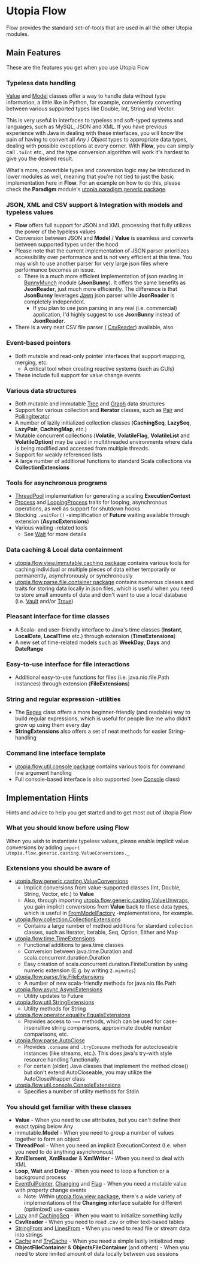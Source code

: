 # Utopia Flow
Flow provides the standard set-of-tools that are used in all the other Utopia modules.

## Main Features
These are the features you get when you use Utopia Flow

### Typeless data handling
[Value](https://github.com/Mikkomario/Utopia-Scala/blob/master/Flow/src/utopia/flow/generic/model/immutable/Value.scala) 
and [Model](https://github.com/Mikkomario/Utopia-Scala/blob/master/Flow/src/utopia/flow/generic/model/immutable/Model.scala) 
classes offer a way to handle data without type information, a little like in Python, 
for example, conveniently converting between various supported types like Double, Int, String and Vector.

This is very useful in interfaces to typeless and soft-typed systems and languages, such as MySQL, JSON and XML. 
If you have previous experience with Java in dealing with these interfaces, you will know the pain of 
having to convert all *Any* / *Object* types to appropriate data types, dealing with possible 
exceptions at every corner. With **Flow**, you can simply call `.toInt` etc., and the type conversion algorithm will 
work it's hardest to give you the desired result.

What's more, convertible types and conversion logic may be introduced in lower modules as well, 
meaning that you're not tied to just the basic implementation here in **Flow**. For an example on how to do this, 
please check the **Paradigm** module's 
[utopia.paradigm.generic package](https://github.com/Mikkomario/Utopia-Scala/tree/master/Paradigm/src/utopia/paradigm/generic).

### JSON, XML and CSV support & Integration with models and typeless values
- **Flow** offers full support for JSON and XML processing that fully utilizes the power of the typeless values
- Conversion between JSON and **Model** / **Value** is seamless and converts between supported types under the hood
- Please note that the current implementation of JSON parser prioritizes accessibility over performance and is not
  very efficient at this time. You may wish to use another parser for very large json files where performance
  becomes an issue.
  - There is a much more efficient implementation of json reading in 
  [BunnyMunch](https://github.com/Mikkomario/Utopia-Scala/tree/master/BunnyMunch) module (**JsonBunny**). 
  It offers the same benefits as **JsonReader**, just much more efficiently. The difference is that 
  **JsonBunny** leverages [Jawn](https://github.com/typelevel/jawn) json parser while **JsonReader** is completely 
  independent.  
    - If you plan to use json parsing in any real (i.e. commercial) application, I'd highly suggest to use **JsonBunny** 
    instead of **JsonReader**.
- There is a very neat CSV file parser (
  [CsvReader](https://github.com/Mikkomario/Utopia-Scala/blob/master/Flow/src/utopia/flow/parse/file/CsvReader.scala)) 
  available, also

### Event-based pointers
- Both mutable and read-only pointer interfaces that support mapping, merging, etc.
  - A critical tool when creating reactive systems (such as GUIs)
- These include full support for value change events

### Various data structures
- Both mutable and immutable 
  [Tree](https://github.com/Mikkomario/Utopia-Scala/blob/master/Flow/src/utopia/flow/collection/immutable/Tree.scala) 
  and [Graph](https://github.com/Mikkomario/Utopia-Scala/blob/master/Flow/src/utopia/flow/collection/immutable/Graph.scala) data structures
- Support for various collection and **Iterator** classes, such as 
  [Pair](https://github.com/Mikkomario/Utopia-Scala/blob/master/Flow/src/utopia/flow/collection/immutable/Pair.scala) and 
  [PollingIterator](https://github.com/Mikkomario/Utopia-Scala/blob/master/Flow/src/utopia/flow/collection/mutable/iterator/PollingIterator.scala)
- A number of lazily initialized collection classes (**CachingSeq**, **LazySeq**, **LazyPair**, **CachingMap**, etc.)
- Mutable concurrent collections (**Volatile**, **VolatileFlag**, **VolatileList** and **VolatileOption**) 
  may be used in multithreaded environments where data is being modified and accessed from multiple threads.
- Support for weakly referenced lists
- A large number of additional functions to standard Scala collections via **CollectionExtensions**

### Tools for asynchronous programs
- [ThreadPool](https://github.com/Mikkomario/Utopia-Scala/blob/master/Flow/src/utopia/flow/async/context/ThreadPool.scala) 
  implementation for generating a scaling **ExecutionContext**
- [Process](https://github.com/Mikkomario/Utopia-Scala/blob/master/Flow/src/utopia/flow/async/process/Process.scala) 
  and [LoopingProcess](https://github.com/Mikkomario/Utopia-Scala/blob/master/Flow/src/utopia/flow/async/process/LoopingProcess.scala) 
  traits for looping, asynchronous operations, as well as support for shutdown hooks
- Blocking `.waitFor()` -simplification of **Future** waiting available through extension (**AsyncExtensions**)
- Various waiting -related tools
  - See [Wait](https://github.com/Mikkomario/Utopia-Scala/blob/master/Flow/src/utopia/flow/async/process/Wait.scala) 
    for more details

### Data caching & Local data containment
- [utopia.flow.view.immutable.caching package](https://github.com/Mikkomario/Utopia-Scala/tree/master/Flow/src/utopia/flow/view/immutable/caching) 
  contains various tools for caching individual or multiple pieces of 
  data either temporarily or permanently, asynchronously or synchronously
- [utopia.flow.parse.file.container package](https://github.com/Mikkomario/Utopia-Scala/tree/master/Flow/src/utopia/flow/parse/file/container) 
  contains numerous classes and traits for storing data locally in json files, 
  which is useful when you need to store small amounts of data and don't want to use a local database 
  (i.e. [Vault](https://github.com/Mikkomario/Utopia-Scala/tree/master/Vault) and/or 
  [Trove](https://github.com/Mikkomario/Utopia-Scala/tree/master/Trove))
  
### Pleasant interface for time classes
- A Scala- and user-friendly interface to Java's time classes (**Instant**, **LocalDate**, **LocalTime** etc.) through 
  extension (**TimeExtensions**)
- A new set of time-related models such as **WeekDay**, **Days** and **DateRange**

### Easy-to-use interface for file interactions
- Additional easy-to-use functions for files (i.e. java.nio.file.Path instances) through extension (**FileExtensions**)

### String and regular expression -utilities
- The [Regex](https://github.com/Mikkomario/Utopia-Scala/blob/master/Flow/src/utopia/flow/parse/string/Regex.scala) 
  class offers a more beginner-friendly (and readable) way to build regular expressions, 
  which is useful for people like me who didn't grow up using them every day
- **StringExtensions** also offers a set of neat methods for easier String-handling

### Command line interface template
- [utopia.flow.util.console package](https://github.com/Mikkomario/Utopia-Scala/tree/master/Flow/src/utopia/flow/util/console) 
  contains various tools for command line argument handling
- Full console-based interface is also supported 
  (see [Console](https://github.com/Mikkomario/Utopia-Scala/blob/master/Flow/src/utopia/flow/util/console/Console.scala) class)

## Implementation Hints
Hints and advice to help you get started and to get most out of Utopia Flow

### What you should know before using Flow
When you wish to instantiate typeless values, please enable implicit value conversions by adding 
`import utopia.flow.generic.casting.ValueConversions._`

### Extensions you should be aware of
- [utopia.flow.generic.casting.ValueConversions](https://github.com/Mikkomario/Utopia-Scala/blob/master/Flow/src/utopia/flow/generic/casting/ValueConversions.scala)
  - Implicit conversions from value-supported classes (Int, Double, String, Vector, etc.) to **Value**
  - Also, through importing 
    [utopia.flow.generic.casting.ValueUnwraps](https://github.com/Mikkomario/Utopia-Scala/blob/master/Flow/src/utopia/flow/generic/casting/ValueUnwraps.scala), 
    you gain implicit conversions from **Value** 
    back to these data types, which is useful in 
    [FromModelFactory](https://github.com/Mikkomario/Utopia-Scala/blob/master/Flow/src/utopia/flow/generic/factory/FromModelFactory.scala) -implementations, 
    for example.
- [utopia.flow.collection.CollectionExtensions](https://github.com/Mikkomario/Utopia-Scala/blob/master/Flow/src/utopia/flow/collection/CollectionExtensions.scala)
    - Contains a large number of method additions for standard collection classes, such as 
    Iterator, Iterable, Seq, Option, Either and Map
- [utopia.flow.time.TimeExtensions](https://github.com/Mikkomario/Utopia-Scala/blob/master/Flow/src/utopia/flow/time/TimeExtensions.scala)
    - Functional additions to java.time classes
    - Conversion between java.time.Duration and scala.concurrent.duration.Duration
    - Easy creation of scala.concurrent.duration.FiniteDuration by using numeric extension 
      (E.g. by writing `2.minutes`)
- [utopia.flow.parse.file.FileExtensions](https://github.com/Mikkomario/Utopia-Scala/blob/master/Flow/src/utopia/flow/parse/file/FileExtensions.scala)
  - A number of new scala-friendly methods for java.nio.file.Path
- [utopia.flow.async.AsyncExtensions](https://github.com/Mikkomario/Utopia-Scala/blob/master/Flow/src/utopia/flow/async/AsyncExtensions.scala)
    - Utility updates to Future
- [utopia.flow.util.StringExtensions](https://github.com/Mikkomario/Utopia-Scala/blob/master/Flow/src/utopia/flow/util/StringExtensions.scala)
  - Utility methods for String
- [utopia.flow.operator.equality.EqualsExtensions](https://github.com/Mikkomario/Utopia-Scala/blob/master/Flow/src/utopia/flow/operator/equality/EqualsExtensions.scala)
  - Provides access to `~==` methods, which can be used for case-insensitive string comparisons, 
    approximate double number comparisons, etc.
- [utopia.flow.parse.AutoClose](https://github.com/Mikkomario/Utopia-Scala/blob/master/Flow/src/utopia/flow/parse/AutoClose.scala)
    - Provides `.consume` and `.tryConsume` methods for autocloseable instances (like streams, etc.).
      This does java's try-with style resource handling functionally.
    - For certain (older) Java classes that implement the method close() but don't extend AutoCloseable, 
    you may utilize the AutoCloseWrapper class
- [utopia.flow.util.console.ConsoleExtensions](https://github.com/Mikkomario/Utopia-Scala/blob/master/Flow/src/utopia/flow/util/console/ConsoleExtensions.scala)
  - Specifies a number of utility methods for StdIn

### You should get familiar with these classes
- **Value** - When you need to use attributes, but you can't define their exact typing below Any
- immutable.**Model** - When you need to group a number of values together to form an object
- **ThreadPool** - When you need an implicit ExecutionContext (I.e. when you need to do anything asynchronous)
- **XmlElement**, **XmlReader** & **XmlWriter** - When you need to deal with XML
- **Loop**, **Wait** and **Delay** - When you need to loop a function or a background process
- [EventfulPointer](https://github.com/Mikkomario/Utopia-Scala/blob/master/Flow/src/utopia/flow/view/mutable/eventful/EventfulPointer.scala), 
  [Changing](https://github.com/Mikkomario/Utopia-Scala/blob/master/Flow/src/utopia/flow/view/template/eventful/Changing.scala) and 
  [Flag](https://github.com/Mikkomario/Utopia-Scala/blob/master/Flow/src/utopia/flow/view/mutable/eventful/Flag.scala) - 
  When you need a mutable value with property change events
  - Note: Within [utopia.flow.view package](https://github.com/Mikkomario/Utopia-Scala/tree/master/Flow/src/utopia/flow/view), 
    there's a wide variety of implementations of the **Changing** interface 
    suitable for different (optimized) use-cases 
- [Lazy](https://github.com/Mikkomario/Utopia-Scala/blob/master/Flow/src/utopia/flow/view/immutable/caching/Lazy.scala) 
  and [CachingSeq](https://github.com/Mikkomario/Utopia-Scala/blob/master/Flow/src/utopia/flow/collection/immutable/caching/iterable/CachingSeq.scala) - 
  When you want to initialize something lazily
- **CsvReader** - When you need to read .csv or other text-based tables
- [StringFrom](https://github.com/Mikkomario/Utopia-Scala/blob/master/Flow/src/utopia/flow/parse/string/StringFrom.scala) 
  and [LinesFrom](https://github.com/Mikkomario/Utopia-Scala/blob/master/Flow/src/utopia/flow/parse/string/LinesFrom.scala) - 
  When you need to read file or stream data into strings
- [Cache](https://github.com/Mikkomario/Utopia-Scala/blob/master/Flow/src/utopia/flow/collection/immutable/caching/cache/Cache.scala) 
  and [TryCache](https://github.com/Mikkomario/Utopia-Scala/blob/master/Flow/src/utopia/flow/collection/immutable/caching/cache/TryCache.scala) - 
  When you need a simple lazily initialized map
- **ObjectFileContainer** & **ObjectsFileContainer** (and others) - When you need to store limited amount of 
  data locally between use sessions 